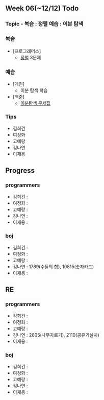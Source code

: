 
## Week 06(~12/12) Todo
### Topic - 복습 : 정렬  예습 : 이분 탐색

### 복습

- [프로그래머스]
	- [정렬](https://programmers.co.kr/learn/courses/30/parts/12198) 3문제 


### 예습

- [개인]
	- 이분 탐색 학습
- [백준]
	- [이분탐색 문제집](https://www.acmicpc.net/workbook/view/6057)



### Tips

- 김희건
- 여정화
- 고예랑
- 김나연
- 이재용



## Progress

### programmers
- 김희건 : 
- 여정화 :
- 고예랑 : 
- 김나연 :
- 이재용 :


### boj
- 김희건 : 			
- 여정화 : 
- 고예랑 :
- 김나연 : 1789(수들의 합), 10815(숫자카드)
- 이재용 :



## RE

### programmers
- 김희건 : 
- 여정화 :
- 고예랑 :
- 김나연 : 2805(나무자르기), 2110(공유기설치)
- 이재용 :


### boj
- 김희건 :
- 여정화 : 
- 고예랑 :
- 김나연 : 
- 이재용 :









